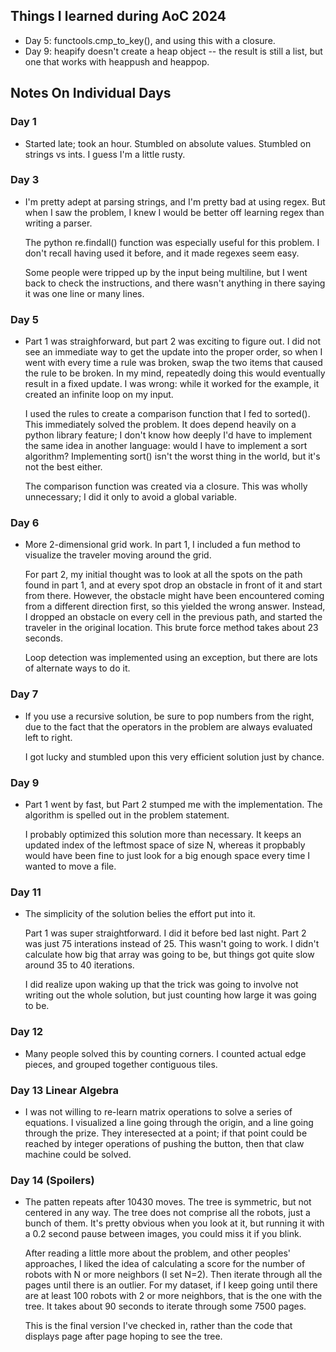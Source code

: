## Things I learned during AoC 2024

  - Day 5: functools.cmp_to_key(), and using this with a closure.
  - Day 9: heapify doesn't create a heap object -- the result is still
           a list, but one that works with heappush and heappop.


## Notes On Individual Days

### Day 1

  - Started late; took an hour. Stumbled on absolute values. Stumbled on
    strings vs ints. I guess I'm a little rusty.

### Day 3

  - I'm pretty adept at parsing strings, and I'm pretty bad at using regex.
    But when I saw the problem, I knew I would be better off learning regex
    than writing a parser.

    The python re.findall() function was especially useful for this problem.
    I don't recall having used it before, and it made regexes seem easy.

    Some people were tripped up by the input being multiline, but I went
    back to check the instructions, and there wasn't anything in there
    saying it was one line or many lines.

### Day 5

  - Part 1 was straighforward, but part 2 was exciting to figure out.
    I did not see
    an immediate way to get the update into the proper order, so when I went
    with every time a rule was broken, swap the two items that caused the
    rule to be broken. In my mind, repeatedly doing this would eventually
    result in a fixed update. I was wrong: while it worked for the example,
    it created an infinite loop on my input.

    I used the rules to create a comparison function that I fed to sorted().
    This immediately solved the problem. It does depend heavily on a python
    library feature; I don't know how deeply I'd have to implement the same
    idea in another language: would I have to implement a sort algorithm?
    Implementing sort() isn't the worst thing in the world, but it's not the
    best either.

    The comparison function was created via a closure. This was wholly
    unnecessary; I did it only to avoid a global variable.

### Day 6

  - More 2-dimensional grid work. In part 1, I included a fun method to
    visualize the traveler moving around the grid.

    For part 2, my initial thought was to look at all the spots on the
    path found in part 1, and at every spot drop an obstacle in front of
    it and start from there. However, the obstacle might have been
    encountered coming from a different direction first, so this yielded
    the wrong answer. Instead, I dropped an obstacle on every cell in the
    previous path, and started the traveler in the original location. This
    brute force method takes about 23 seconds.

    Loop detection was implemented using an exception, but there are lots
    of alternate ways to do it.

### Day 7

  - If you use a recursive solution, be sure to pop numbers from the right,
    due to the fact that the operators in the problem are always evaluated
    left to right.

    I got lucky and stumbled upon this very efficient solution just by
    chance.

### Day 9

  - Part 1 went by fast, but Part 2 stumped me with the implementation.
    The algorithm is spelled out in the problem statement.

    I probably optimized this solution more than necessary. It keeps an
    updated index of the leftmost space of size N, whereas it propbably
    would have been fine to just look for a big enough space every time
    I wanted to move a file.

### Day 11

  - The simplicity of the solution belies the effort put into it.

    Part 1 was super straightforward. I did it before bed last night.
    Part 2 was just 75 interations instead of 25. This wasn't going to
    work. I didn't calculate how big that array was going to be, but things
    got quite slow around 35 to 40 iterations.

    I did realize upon waking up that the trick was going to involve
    not writing out the whole solution, but just counting how large it
    was going to be.

### Day 12

  - Many people solved this by counting corners. I counted actual edge
    pieces, and grouped together contiguous tiles.

### Day 13 Linear Algebra

  - I was not willing to re-learn matrix operations to solve a series of
    equations. I visualized a line going through the origin, and a line
    going through the prize. They interesected at a point; if that point
    could be reached by integer operations of pushing the button, then that
    claw machine could be solved.

### Day 14 (Spoilers)

  - The patten repeats after 10430 moves. The tree is symmetric, but not
    centered in any way. The tree does not comprise all the robots, just
    a bunch of them. It's pretty obvious when you look at it, but running
    it with a 0.2 second pause between images, you could miss it if you
    blink.

    After reading a little more about the problem, and other peoples'
    approaches, I liked the idea of calculating a score for the number of
    robots with N or more neighbors (I set N=2). Then iterate through all
    the pages until there is an outlier. For my dataset, if I keep going
    until there are at least 100 robots with 2 or more neighbors, that is
    the one with the tree. It takes about 90 seconds to iterate through
    some 7500 pages.

    This is the final version I've checked in, rather than the code that
    displays page after page hoping to see the tree.
 

